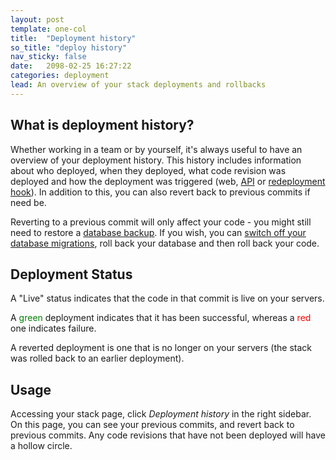 ```yaml
---
layout: post
template: one-col
title:  "Deployment history"
so_title: "deploy history"
nav_sticky: false
date:   2098-02-25 16:27:22
categories: deployment
lead: An overview of your stack deployments and rollbacks
---
```


## What is deployment history?
Whether working in a team or by yourself, it's always useful to have an overview of your deployment history. This history includes
information about who deployed, when they deployed, what code revision was deployed and how the deployment was triggered (web, [API](http://developers.cloud66.com) or [redeployment hook](/deployment/redeployment-hooks)). In addition to this, you can also revert
back to previous commits if need be.

Reverting to a previous commit will only affect your code - you might still need to restore a <a href="/database-management/database-backup">database backup</a>. If you wish, you can [switch off your database migrations](/database-management/database-management), roll back your database and then roll back your code.

## Deployment Status
A "Live" status indicates that the code in that commit is live on your servers.

A <font color="green">green</font> deployment indicates that it has been successful, whereas a <font color="red">red</font> one indicates failure.

A reverted deployment is one that is no longer on your servers (the stack was rolled back to an earlier deployment).

## Usage
Accessing your stack page, click _Deployment history_ in the right sidebar. On this page, you can see your previous commits, and revert back to previous commits. Any code revisions that have not been deployed will have a hollow circle.